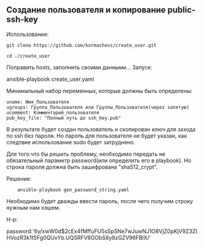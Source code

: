 ## Создание пользователя и копирование public-ssh-key

Использование:

    git clone https://github.com/kormachevs/create_user.git

    cd ./create_user

Поправить hosts, заполнить своими данными... 
Запуск:

ansible-playbook create_user.yaml

Минимальный набор переменных, которые должны быть определены:

    uname: Имя_Пользователя
    ugroups: Группа_Пользователя или Группы_Пользователя(через запятую)
    ucomment: Комментарий_пользователя
    pub_key_file: "Полный путь до ssh_key.pub"

В результате будет создан пользователь и скопирован ключ для захода по ssh без пароля. Но пароль для пользователя не будет указан, как следтвие использование sudo будет затруднено. 

Для того что бы решить проблему, необходимо передать не обязательный параметр password(или определить его в playbook). Но строка пароля должна быть зашифрована "sha512_crypt". 

Решение:

        ansible-playbook gen_password_string.yaml

Необходимо будет дважды ввести пароль, после чего получим строку нужным нам хэшем.  

Н-р:

password:'$6$y/xwW0d$2cEx4fMffuFU5sSpSNe7wJuwNJ1O8VjZ0pKjV9Z3ZIHVozR3k1tSFg0QUvYb.UQSRFV8GObS8y8zGZV96FBlX/'
